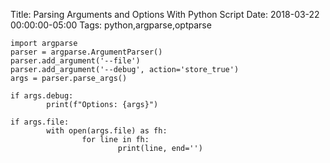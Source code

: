 Title: Parsing Arguments and Options With Python Script
Date: 2018-03-22 00:00:00-05:00
Tags: python,argparse,optparse



    import argparse
    parser = argparse.ArgumentParser()
    parser.add_argument('--file')
    parser.add_argument('--debug', action='store_true')
    args = parser.parse_args()

    if args.debug:
            print(f"Options: {args}")

    if args.file:
            with open(args.file) as fh:
                    for line in fh:
                            print(line, end='')

